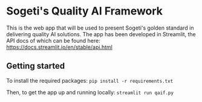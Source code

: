 # Sogeti's Quality AI Framework

This is the web app that will be used to present Sogeti's golden standard in delivering quality AI solutions. The app has been developed in Streamlit, the API docs of which can be found here: https://docs.streamlit.io/en/stable/api.html

## Getting started

To install the required packages:
```pip install -r requirements.txt```

Then, to get the app up and running locally:
```streamlit run qaif.py```